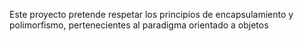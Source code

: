Este proyecto pretende respetar los principios de encapsulamiento y polimorfismo, pertenecientes al paradigma orientado a objetos
